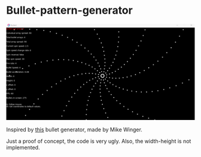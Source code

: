 # Bullet-pattern-generator

![Demo](https://github.com/Intasx/Bullet-pattern-generator/blob/master/demo.gif)

Inspired by [this](https://youtu.be/6ZlkZL-ixGc) bullet generator, made by Mike Winger.

Just a proof of concept, the code is very ugly.
Also, the width-height is not implemented.
